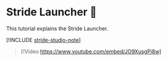 # Stride Launcher 🚀

This tutorial explains the Stride Launcher.

[!INCLUDE [stride-studio-note](../../includes/game-studio-xenko-note.md)]

> [!Video https://www.youtube.com/embed/JO9XusgPi8w]